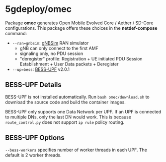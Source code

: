 # 5gdeploy/omec

Package **omec** generates Open Mobile Evolved Core / Aether / SD-Core configurations.
This package offers these choices in the **netdef-compose** command:

* `--ran=gnbsim`: [gNBSim](https://github.com/omec-project/gnbsim) RAN simulator
  * gNB can only connect to the first AMF
  * signaling only, no PDU session
  * "deregister" profile: Registration + UE initiated PDU Session Establishment + User Data packets + Deregister
* `--up=bess`: [BESS-UPF](https://github.com/omec-project/upf) v2.0.1

## BESS-UPF Details

BESS-UPF is not installed automatically.
Run `bash omec/download.sh` to download the source code and build the container images.

BESS-UPF only supoorts one Data Network per UPF.
If an UPF is connected to multiple DNs, only the last DN would work.
This is because `route_control.py` does not support `ip rule` policy routing.

## BESS-UPF Options

`--bess-workers` specifies number of worker threads in each UPF.
The default is 2 worker threads.

